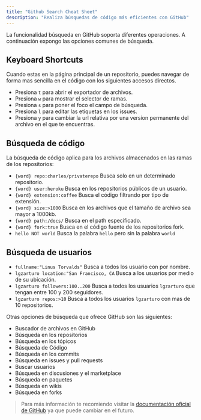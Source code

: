 ```yaml
---
title: "Github Search Cheat Sheet"
description: "Realiza búsquedas de código más eficientes con GitHub"
---
```


La funcionalidad búsqueda en GitHub soporta diferentes operaciones. A continuación expongo las opciones comunes de búsqueda.

## Keyboard Shortcuts

Cuando estas en la página principal de un repositorio, puedes navegar de forma mas sencilla en el código con los siguientes accesos directos.

- Presiona `t` para abrir el exportador de archivos.
- Presiona `w` para mostrar el selector de ramas.
- Presiona `s` para poner el foco el campo de búsqueda.
- Presiona `l` para editar las etiquetas en los issues.
- Presiona `y` para cambiar la url relativa por una version permanente del archivo en el que te encuentras.

## Búsqueda de código

La búsqueda de código aplica para los archivos almacenados en las ramas de los repositorios:

- `{word} repo:charles/privaterepo` Busca solo en un determinado repositorio.
- `{word} user:heroku` Busca en los repositorios públicos de un usuario.
- `{word} extension:coffee` Busca el código filtrando por tipo de extensión.
- `{word} size:>1000` Busca en los archivos que el tamaño de archivo sea mayor a 1000kb.
- `{word} path:/docs/` Busca en el path especificado.
- `{word} fork:true` Busca en el código fuente de los repositorios fork.
- `hello NOT world` Busca la palabra `hello` pero sin la palabra `world`

## Búsqueda de usuarios

- `fullname:"Linus Torvalds"` Busca a todos los usuario con por nombre.
- `lgzarturo location:"San Francisco, CA` Busca a los usuarios por medio de su ubicación.
- `lgzarturo followers:100..200` Busca a todos los usuarios `lgzarturo` que tengan entre 100 y 200 seguidores.
- `lgzarturo repos:>10` Busca a todos los usuarios `lgzarturo` con mas de 10 repositorios.

Otras opciones de búsqueda que ofrece GitHub son las siguientes:

- Buscador de archivos en GitHub
- Búsqueda en los repositorios
- Búsqueda en los tópicos
- Búsqueda de Código
- Búsqueda en los commits
- Búsqueda en issues y pull requests
- Buscar usuarios
- Búsqueda en discusiones y el marketplace
- Búsqueda en paquetes
- Búsqueda en wikis
- Búsqueda en forks

> Para más información te recomiendo visitar la [documentación oficial de GitHub](https://docs.github.com/en/github/searching-for-information-on-github/searching-on-github) ya que puede cambiar en el futuro.
